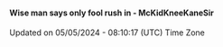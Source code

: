 #### Wise man says only fool rush in - McKidKneeKaneSir
Updated on 05/05/2024 - 08:10:17 (UTC) Time Zone
